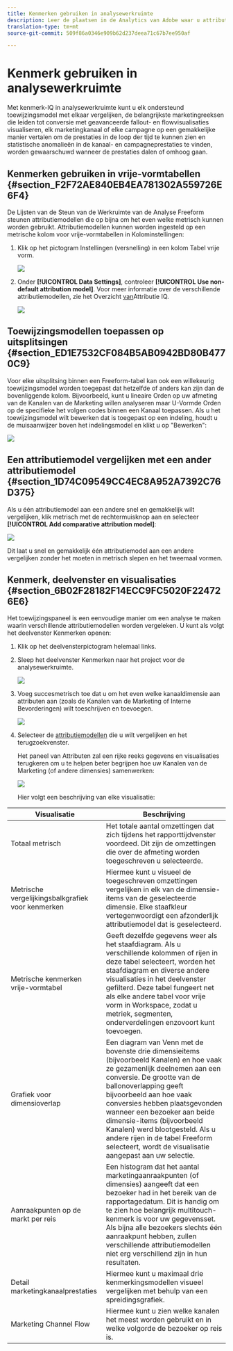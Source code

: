 ```yaml
---
title: Kenmerken gebruiken in analysewerkruimte
description: Leer de plaatsen in de Analytics van Adobe waar u attributie kunt gebruiken.
translation-type: tm+mt
source-git-commit: 509f86a0346e909b62d237deea71c67b7ee950af

---
```



# Kenmerk gebruiken in analysewerkruimte

Met kenmerk-IQ in analysewerkruimte kunt u elk ondersteund toewijzingsmodel met elkaar vergelijken, de belangrijkste marketingreeksen die leiden tot conversie met geavanceerde fallout- en flowvisualisaties visualiseren, elk marketingkanaal of elke campagne op een gemakkelijke manier vertalen om de prestaties in de loop der tijd te kunnen zien en statistische anomalieën in de kanaal- en campagneprestaties te vinden, worden gewaarschuwd wanneer de prestaties dalen of omhoog gaan.

## Kenmerken gebruiken in vrije-vormtabellen {#section_F2F72AE840EB4EA781302A559726E6F4}

De Lijsten van de Steun van de Werkruimte van de Analyse Freeform steunen attributiemodellen die op bijna om het even welke metrisch kunnen worden gebruikt. Attributiemodellen kunnen worden ingesteld op een metrische kolom voor vrije-vormtabellen in Kolominstellingen:

1. Klik op het pictogram Instellingen (versnelling) in een kolom Tabel vrije vorm.

   ![](assets/Column_Settings.png)

1. Onder **[!UICONTROL Data Settings]**, controleer **[!UICONTROL Use non-default attribution model]**. Voor meer informatie over de verschillende attributiemodellen, zie het Overzicht [van](attribution.md)Attributie IQ.

   ![](assets/Attribution_Model_Selection.png)

## Toewijzingsmodellen toepassen op uitsplitsingen {#section_ED1E7532CF084B5AB0942BD80B4770C9}

Voor elke uitsplitsing binnen een Freeform-tabel kan ook een willekeurig toewijzingsmodel worden toegepast dat hetzelfde of anders kan zijn dan de bovenliggende kolom. Bijvoorbeeld, kunt u lineaire Orden op uw afmeting van de Kanalen van de Marketing willen analyseren maar U-Vormde Orden op de specifieke het volgen codes binnen een Kanaal toepassen. Als u het toewijzingsmodel wilt bewerken dat is toegepast op een indeling, houdt u de muisaanwijzer boven het indelingsmodel en klikt u op &quot;Bewerken&quot;:

![](assets/breakdown_settings.png)

## Een attributiemodel vergelijken met een ander attributiemodel {#section_1D74C09549CC4EC8A952A7392C76D375}

Als u één attributiemodel aan een andere snel en gemakkelijk wilt vergelijken, klik metrisch met de rechtermuisknop aan en selecteer **[!UICONTROL Add comparative attribution model]**:

![](assets/Comparative_Attribution_Model.png)

Dit laat u snel en gemakkelijk één attributiemodel aan een andere vergelijken zonder het moeten in metrisch slepen en het tweemaal vormen.

## Kenmerk, deelvenster en visualisaties {#section_6B02F28182F14ECC9FC5020F224726E6}

Het toewijzingspaneel is een eenvoudige manier om een analyse te maken waarin verschillende attributiemodellen worden vergeleken. U kunt als volgt het deelvenster Kenmerken openen:

1. Klik op het deelvensterpictogram helemaal links.
1. Sleep het deelvenster Kenmerken naar het project voor de analysewerkruimte.

   ![](assets/Attribution_Panel_1.png)

1. Voeg succesmetrisch toe dat u om het even welke kanaaldimensie aan attributen aan (zoals de Kanalen van de Marketing of Interne Bevorderingen) wilt toeschrijven en toevoegen.

   ![](assets/attribution_panel2.png)

1. Selecteer de [attributiemodellen](attribution.md) die u wilt vergelijken en het terugzoekvenster.

   Het paneel van Attributen zal een rijke reeks gegevens en visualisaties terugkeren om u te helpen beter begrijpen hoe uw Kanalen van de Marketing (of andere dimensies) samenwerken:

   ![](assets/attr_panel_vizs.png)

   Hier volgt een beschrijving van elke visualisatie:

| Visualisatie | Beschrijving |
|--- |--- |
| Totaal metrisch | Het totale aantal omzettingen dat zich tijdens het rapporttijdvenster voordeed. Dit zijn de omzettingen die over de afmeting worden toegeschreven u selecteerde. |
| Metrische vergelijkingsbalkgrafiek voor kenmerken | Hiermee kunt u visueel de toegeschreven omzettingen vergelijken in elk van de dimensie-items van de geselecteerde dimensie. Elke staafkleur vertegenwoordigt een afzonderlijk attributiemodel dat is geselecteerd. |
| Metrische kenmerken vrije-vormtabel | Geeft dezelfde gegevens weer als het staafdiagram. Als u verschillende kolommen of rijen in deze tabel selecteert, worden het staafdiagram en diverse andere visualisaties in het deelvenster gefilterd. Deze tabel fungeert net als elke andere tabel voor vrije vorm in Workspace, zodat u metriek, segmenten, onderverdelingen enzovoort kunt toevoegen. |
| Grafiek voor dimensioverlap | Een diagram van Venn met de bovenste drie dimensieitems (bijvoorbeeld Kanalen) en hoe vaak ze gezamenlijk deelnemen aan een conversie. De grootte van de ballonoverlapping geeft bijvoorbeeld aan hoe vaak conversies hebben plaatsgevonden wanneer een bezoeker aan beide dimensie-items (bijvoorbeeld Kanalen) werd blootgesteld. Als u andere rijen in de tabel Freeform selecteert, wordt de visualisatie aangepast aan uw selectie. |
| Aanraakpunten op de markt per reis | Een histogram dat het aantal marketingaanraakpunten (of dimensies) aangeeft dat een bezoeker had in het bereik van de rapportagedatum. Dit is handig om te zien hoe belangrijk multitouch-kenmerk is voor uw gegevensset. Als bijna alle bezoekers slechts één aanraakpunt hebben, zullen verschillende attributiemodellen niet erg verschillend zijn in hun resultaten. |
| Detail marketingkanaalprestaties | Hiermee kunt u maximaal drie kenmerkingsmodellen visueel vergelijken met behulp van een spreidingsgrafiek. |
| Marketing Channel Flow | Hiermee kunt u zien welke kanalen het meest worden gebruikt en in welke volgorde de bezoeker op reis is. |
